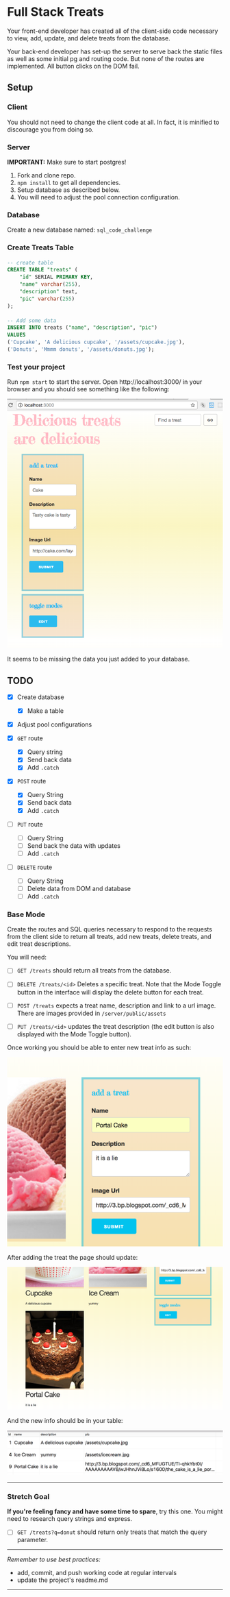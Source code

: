 Full Stack Treats
===

Your front-end developer has created all of the client-side code necessary to view, add, update, and delete treats from the database. 

Your back-end developer has set-up the server to serve back the static files as well as some initial pg and routing code. But none of the routes are implemented. All button clicks on the DOM fail.

## Setup

### Client

You should not need to change the client code at all. In fact, it is minified to discourage you from doing so.

### Server

**IMPORTANT:** Make sure to start postgres!

1. Fork and clone repo.
2. `npm install` to get all dependencies.
3. Setup database as described below.
4. You will need to adjust the pool connection configuration.

### Database

Create a new database named: `sql_code_challenge`

### Create Treats Table

```SQL
-- create table
CREATE TABLE "treats" (
	"id" SERIAL PRIMARY KEY,
	"name" varchar(255),
	"description" text,
	"pic" varchar(255)
);

-- Add some data
INSERT INTO treats ("name", "description", "pic")
VALUES 
('Cupcake', 'A delicious cupcake', '/assets/cupcake.jpg'),
('Donuts', 'Mmmm donuts', '/assets/donuts.jpg');

```

### Test your project

Run `npm start` to start the server. Open http://localhost:3000/ in your browser and you should see something like the following:

![start](images/start.png)

It seems to be missing the data you just added to your database.

## TODO

- [x] Create database
	- [x] Make a table

- [x] Adjust pool configurations

- [x] `GET` route
	- [x] Query string
	- [x] Send back data
	- [x] Add `.catch`

- [x] `POST` route
	- [x] Query String
	- [x] Send back data
	- [x] Add `.catch`

- [ ] `PUT` route
	- [ ] Query String
	- [ ] Send back the data with updates
	- [ ] Add `.catch`

- [ ] `DELETE` route
	- [ ] Query String
	- [ ] Delete data from DOM and database
	- [ ] Add `.catch`

### Base Mode

Create the routes and SQL queries necessary to respond to the requests from the client side to return all treats, add new treats, delete treats, and edit treat descriptions. 

You will need:

- [ ] `GET /treats` should return all treats from the database.

- [ ] `DELETE /treats/<id>` Deletes a specific treat. Note that the Mode Toggle button in the interface will display the delete button for each treat.

- [ ] `POST /treats` expects a treat name, description and link to a url image. There are images provided in `/server/public/assets`

- [ ] `PUT /treats/<id>` updates the treat description (the edit button is also displayed with the Mode Toggle button).


Once working you should be able to enter new treat info as such:

![adding](images/adding.png)

After adding the treat the page should update:

![added](images/added.png)

And the new info should be in your table:

![dbUpdated](images/dbUpdated.png)






---


### Stretch Goal

**If you're feeling fancy and have some time to spare**, try this one. You might need to research query strings and express. 

- [ ] `GET /treats?q=donut` should return only treats that match the query parameter.

---

*Remember to use best practices:*

- add, commit, and push working code at regular intervals
- update the project's readme.md

---
